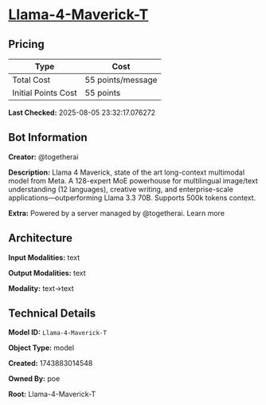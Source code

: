 # [Llama-4-Maverick-T](https://poe.com/Llama-4-Maverick-T)

## Pricing

| Type | Cost |
|------|------|
| Total Cost | 55 points/message |
| Initial Points Cost | 55 points |

**Last Checked:** 2025-08-05 23:32:17.076272


## Bot Information

**Creator:** @togetherai

**Description:** Llama 4 Maverick, state of the art long-context multimodal model from Meta. A 128-expert MoE powerhouse for multilingual image/text understanding (12 languages), creative writing, and enterprise-scale applications—outperforming Llama 3.3 70B. Supports 500k tokens context.

**Extra:** Powered by a server managed by @togetherai. Learn more


## Architecture

**Input Modalities:** text

**Output Modalities:** text

**Modality:** text->text


## Technical Details

**Model ID:** `Llama-4-Maverick-T`

**Object Type:** model

**Created:** 1743883014548

**Owned By:** poe

**Root:** Llama-4-Maverick-T
